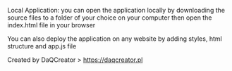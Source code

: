Local Application: you can open the application locally by downloading the source files to a folder of your choice on your computer then open the index.html file in your browser

You can also deploy the application on any website by adding styles, html structure and app.js file

Created by DaQCreator > https://daqcreator.pl

